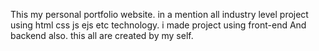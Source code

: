 This my personal portfolio website. in a mention all  industry level project using html css js ejs etc technology.
i made project using front-end And backend also.
this all are created by my self.
